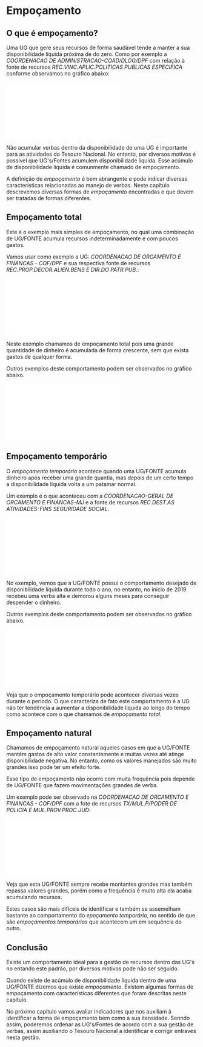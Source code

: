 # Empoçamento



## O que é empoçamento?

Uma UG que gere seus recursos de forma saudável tende a manter a sua disponibilidade líquida próxima de do zero. Como por exemplo a *COORDENACAO DE ADMINISTRACAO-COAD/DLOG/DPF* com relação à fonte de recursos *REC.VINC.APLIC.POLITICAS PUBLICAS ESPECIFICA* conforme observamos no gráfico abaixo:

![](03-empocamento_files/figure-latex/unnamed-chunk-2-1.pdf)<!-- --> 

Não acumular verbas dentro da disponibilidade de uma UG é importante para as atividades do Tesouro Nacional. No entanto, por diversos motivos é possível que UG's/Fontes acumulem disponibilidade líquida. Esse acúmulo de disponibilidade líquida é comunmente chamado de empoçamento.

A definição de *empoçamento* é bem abrangente e pode indicar diversas características relacionadas ao manejo de verbas. Neste capítulo descrevemos diversas formas de *empoçamento* encontradas e que devem ser tratadas de formas diferentes.

## Empoçamento total

Este é o exemplo mais simples de empoçamento, no qual uma combinação de UG/FONTE acumula recursos indeterminadamente e com poucos gastos.

Vamos usar como exemplo a UG: *COORDENACAO DE ORCAMENTO E FINANCAS - COF/DPF*
e sua respectiva fonte de recursos *REC.PROP.DECOR.ALIEN.BENS E DIR.DO PATR.PUB.*:

![](03-empocamento_files/figure-latex/unnamed-chunk-3-1.pdf)<!-- --> 

Neste exemplo chamamos de empoçamento total pois uma grande quantidade de dinheiro é acumulada de forma crescente, sem que exista gastos de qualquer forma.

Outros exemplos deste comportamento podem ser observados no gráfico abaixo.

![](03-empocamento_files/figure-latex/unnamed-chunk-4-1.pdf)<!-- --> 

## Empoçamento temporário

O *empoçamento temporário* acontece quando uma UG/FONTE acumula dinheiro após receber uma grande quantia, mas depois de um certo tempo a disponibilidade líquida volta a um patamar normal.

Um exemplo é o que aconteceu com a *COORDENACAO-GERAL DE ORCAMENTO E FINANCAS-MJ* e a fonte de recursos *REC.DEST.AS ATIVIDADES-FINS SEGURIDADE SOCIAL*.

![](03-empocamento_files/figure-latex/unnamed-chunk-5-1.pdf)<!-- --> 

No exemplo, vemos que a UG/FONTE possui o comportamento desejado de disponibilidade líquida durante todo o ano, no entanto, no início de 2019 recebeu uma verba alta e demorou alguns meses para conseguir despender o dinheiro.

Outros exemplos deste comportamento podem ser observados no gráfico abaixo.

![](03-empocamento_files/figure-latex/unnamed-chunk-6-1.pdf)<!-- --> 

Veja que o empoçamento temporário pode acontecer diversas vezes durante o período. O que caracteriza de fato este comportamento é a UG não ter tendência a aumentar a disponibilidade líquida ao longo do tempo como acontece com o que chamamos de *empoçamento total*.

## Empoçamento natural

Chamamos de empoçamento natural aqueles casos em que a UG/FONTE mantém gastos de alto valor constantemente e muitas vezes até atinge disponibilidade negativa. No entanto, como os valores manejados são muito grandes isso pode ter um efeito forte.

Esse tipo de empoçamento não ocorre com muita frequência pois depende de UG/FONTE que fazem movimentações grandes de verba.

Um exemplo pode ser observado na *COORDENACAO DE ORCAMENTO E FINANCAS - COF/DPF* com a fote de recursos *TX/MUL.P/PODER DE POLICIA E MUL.PROV.PROC.JUD*:

![](03-empocamento_files/figure-latex/unnamed-chunk-7-1.pdf)<!-- --> 

Veja que esta UG/FONTE sempre recebe montantes grandes mas também repassa valores grandes, porém como a frequência é muito alta ela acaba acumulando recursos.

Estes casos são mais difíceis de identificar e também se assemelham bastante ao comportamento do *epoçamento temporário*, no sentido de que são *empoçamentos temporários* que acontecem um em sequência do outro.

## Conclusão

Existe um comportamento ideal para a gestão de recursos dentro das UG's no entando este padrão, por diversos motivos pode não ser seguido.

Quando existe de acúmulo de disponibilidade líquida dentro de uma UG/FONTE dizemos que existe *empoçamento*. Existem algumas formas de empoçamento com características diferentes que foram descritas neste capítulo.

No próximo capítulo vamos avaliar indicadores que nos auxiliam à identificar a forma de empoçamento bem como a sua itensidade. Senndo assim, poderemos ordenar as UG's/Fontes de acordo com a sua gestão de verbas, assim auxiliando o Tesouro Nacional a identificar e corrigir entraves nesta gestão.

